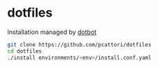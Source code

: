 # dotfiles

Installation managed by [dotbot](https://github.com/anishathalye/dotbot)

```sh
git clone https://github.com/pcattori/dotfiles
cd dotfiles
./install environments/<env>/install.conf.yaml
```
